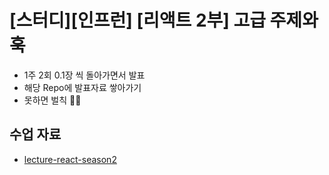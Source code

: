 # [스터디][인프런] [리액트 2부] 고급 주제와 훅

- 1주 2회 0.1장 씩 돌아가면서 발표
- 해당 Repo에 발표자료 쌓아가기
- 못하면 벌칙 🧙‍♂️

## 수업 자료
- [lecture-react-season2](https://github.com/jeonghwan-kim/lecture-react-season2)
  
